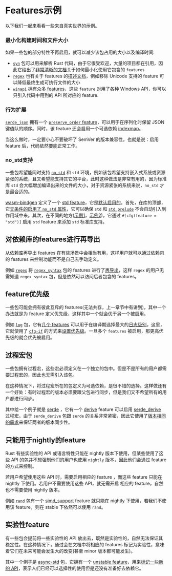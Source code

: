 # Features示例
以下我们一起来看看一些来自真实世界的示例。

### 最小化构建时间和文件大小
如果一些包的部分特性不再启用，就可以减少该包占用的大小以及编译时间:

- [`syn`](https://crates.io/crates/syn) 包可以用来解析 Rust 代码，由于它很受欢迎，大量的项目都在引用，因此它给出了[非常清晰的文档](https://docs.rs/syn/1.0.54/syn/#optional-features)关于如何最小化使用它包含的 `features`
- [`regex`](https://crates.io/crates/regex) 也有关于 features 的[描述文档](https://docs.rs/regex/1.4.2/regex/#crate-features)，例如移除 Unicode 支持的 feature 可以降低最终生成可执行文件的大小
- [`winapi`](https://crates.io/crates/winapi) 拥有[众多 features](https://github.com/retep998/winapi-rs/blob/0.3.9/Cargo.toml#L25-L431)，这些 `feature` 对用了各种 Windows API，你可以只引入代码中用到的 API 所对应的 feature.

### 行为扩展
[`serde_json`](https://crates.io/crates/serde_json) 拥有一个 [`preserve_order` feature](https://github.com/serde-rs/json/blob/v1.0.60/Cargo.toml#L53-L56)，可以用于在序列化时保留 JSON 键值队的顺序。同时，该 feature 还会启用一个可选依赖 [indexmap](https://crates.io/crates/indexmap)。

当这么做时，一定要小心不要破坏了 SemVer 的版本兼容性，也就是说：启用 feature 后，代码依然要能正常工作。

### no_std支持
一些包希望能同时支持 [`no_std`](https://doc.rust-lang.org/stable/reference/names/preludes.html#the-no_std-attribute) 和 `std` 环境，例如该包希望支持嵌入式系统或资源紧张的系统，且又希望能支持其它的平台，此时这种做法是非常有用的，因为标准库 `std` 会大幅增加编译出来的文件的大小，对于资源紧张的系统来说，`no_std` 才是最合适的。

[wasm-bindgen](https://crates.io/crates/wasm-bindgen) 定义了一个 [std feature](https://github.com/rustwasm/wasm-bindgen/blob/0.2.69/Cargo.toml#L25)，它是[默认启用的](https://github.com/rustwasm/wasm-bindgen/blob/0.2.69/Cargo.toml#L25)。首先，在库的顶部，它[无条件的启用了 `no_std` 属性](https://github.com/rustwasm/wasm-bindgen/blob/0.2.69/src/lib.rs#L8)，它可以确保 `std` 和 [`std prelude`](https://doc.rust-lang.org/stable/std/prelude/index.html) 不会自动引入到作用域中来。其次，在不同的地方([示例1](https://doc.rust-lang.org/stable/std/prelude/index.html)，[示例2](https://github.com/rustwasm/wasm-bindgen/blob/0.2.69/src/lib.rs#L67-L75))，它通过 `#[cfg(feature = "std")]` 启用 `std` feature 来添加 `std` 标准库支持。

## 对依赖库的features进行再导出
从依赖库再导出 features 在有些场景中会相当有用，这样用户就可以通过依赖包的 features 来控制功能而不是自己去手动定义。

例如 [`regex`](https://crates.io/crates/regex) 将 [`regex_syntax`](https://github.com/rust-lang/regex/blob/1.4.2/regex-syntax/Cargo.toml#L17-L32) 包的 features 进行了[再导出](https://github.com/rust-lang/regex/blob/1.4.2/Cargo.toml#L65-L89)，这样 `regex` 的用户无需知道 `regex_syntax` 包，但是依然可以访问后者包含的 features。

## feature优先级
一些包可能会拥有彼此互斥的 features(无法共存，上一章节中有讲到)，其中一个办法就是为 feature 定义优先级，这样其中一个就会优于另一个被启用。

例如 [`log`](https://crates.io/crates/log) 包，它有[几个 features](https://github.com/rust-lang/log/blob/0.4.11/Cargo.toml#L29-L42) 可以用于在编译期选择最大的[日志级别](https://docs.rs/log/0.4.11/log/#compile-time-filters)，这里，它就使用了 [`cfg-if`](https://crates.io/crates/cfg-if) 的方式来[设置优先级](https://github.com/rust-lang/log/blob/0.4.11/src/lib.rs#L1422-L1448)。一旦多个 `features` 被启用，那更高优先级的就会优先被启用。


## 过程宏包
一些包拥有过程宏，这些宏必须定义在一个独立的包中。但是不是所有的用户都需要过程宏的，因此也无需引入该包。

在这种情况下，将过程宏所在的包定义为可选依赖，是很不错的选择。这样做还有一个好处：有时过程宏的版本必须要跟父包进行同步，但是我们又不希望所有的用户都进行同步。

其中给一个例子就是 [serde](https://crates.io/crates/serde) ，它有一个 [derive](https://github.com/serde-rs/serde/blob/v1.0.118/serde/Cargo.toml#L34-L35) feature 可以启用 [serde_derive](https://crates.io/crates/serde_derive) 过程宏。由于 `serde_derive` 包跟 `serde` 的关系非常紧密，因此它使用了[版本相同的需求](https://github.com/serde-rs/serde/blob/v1.0.118/serde/Cargo.toml#L17)来保证两者的版本同步性。

## 只能用于nightly的feature
Rust 有些实验性的 API 或语言特性只能在 nightly 版本下使用，但某些使用了这些 API 的包并不想强制他们的用户也使用 `nightly` 版本，因此他们会通过 feature 的方式来控制。

若用户希望使用这些 API 时，需要启用相应的 feature ，而这些 feature 只能在 nightly 下使用。若用户不需要使用这些 API，就无需开启 相应的 feature，自然也不需要使用 nightly 版本。

例如 [`rand`](https://crates.io/crates/rand) 包有一个 [simd_support](https://github.com/rust-random/rand/blob/0.7.3/Cargo.toml#L40) feature 就只能在 nightly 下使用，若我们不使用该 feature，则在 stable 下依然可以使用 `rand`。

## 实验性feature
有一些包会提前将一些实验性的 API 放出去，既然是实验性的，自然无法保证其稳定性。在这种情况下，通过会在文档中将相应的 features 标记为实验性，意味着它们在未来可能会发生大的改变(甚至 minor 版本都可能发生)。

其中一个例子是 [async-std](https://crates.io/crates/async-std) 包，它拥有一个 [unstable feature](https://github.com/async-rs/async-std/blob/v1.8.0/Cargo.toml#L38-L42)，用来[标记一些新的 API](https://github.com/async-rs/async-std/blob/v1.8.0/src/macros.rs#L46)，表示人们已经可以选择性的使用但是还没有准备好去依赖它。